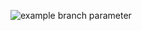 ![example branch parameter](https://github.com/spmadness/otus-go-project/actions/workflows/main.yml/badge.svg?branch=master)